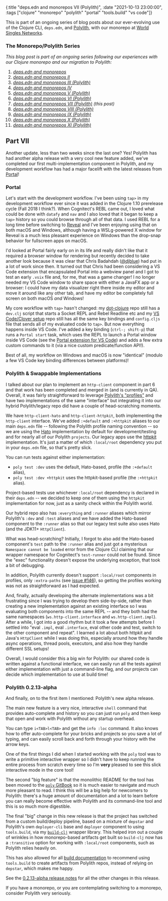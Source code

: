 {:title "deps.edn and monorepos VII (Polylith)",
 :date "2021-10-13 23:00:00",
 :tags ["clojure" "monorepo" "polylith" "portal" "tools.build" "vs code"]}

This is part of an ongoing series of blog posts about our ever-evolving use of the Clojure CLI,
`deps.edn`, and [Polylith](https://polylith.gitbook.io/), with our monorepo at
[World Singles Networks](https://worldsinglesnetworks.com).<!--more-->

### The Monorepo/Polylith Series

_This blog post is part of an ongoing series following our experiences with our Clojure monorepo and our migration to Polylith:_

1. _[deps.edn and monorepos](https://corfield.org/blog/2021/02/23/deps-edn-monorepo/)_
2. _[deps.edn and monorepos II](https://corfield.org/blog/2021/04/21/deps-edn-monorepo-2/)_
3. _[deps.edn and monorepos III (Polylith)](https://corfield.org/blog/2021/06/06/deps-edn-monorepo-3/)_
4. _[deps.edn and monorepos IV](https://corfield.org/blog/2021/07/21/deps-edn-monorepo-4/)_
5. _[deps.edn and monorepos V (Polylith)](https://corfield.org/blog/2021/08/25/deps-edn-monorepo-5/)_
6. _[deps.edn and monorepos VI (Polylith)](https://corfield.org/blog/2021/10/01/deps-edn-monorepo-6/)_
7. _[deps.edn and monorepos VII (Polylith)](https://corfield.org/blog/2021/10/13/deps-edn-monorepo-7/) (this post)_
8. _[deps.edn and monorepos VIII (Polylith)](https://corfield.org/blog/2021/11/28/deps-edn-monorepo-8/)_
9. _[deps.edn and monorepos IX (Polylith)](https://corfield.org/blog/2022/11/05/deps-edn-monorepo-9/)_
10. _[deps.edn and monorepos X (Polylith)](https://corfield.org/blog/2022/12/07/deps-edn-monorepo-10/)_
11. _[deps.edn and monorepos XI (Polylith)](https://corfield.org/blog/2023/07/15/deps-edn-monorepo-11/)_

## Part VII

Another update, less than two weeks since the last one? Yes! Polylith has had
another alpha release with a very cool new feature added, we've completed our
first multi-implementation component in Polylith, and my development workflow
has had a major facelift with the latest releases from [Portal](https://github.com/djblue/portal)!

### Portal

Let's start with the development workflow. I've been using `tap>` in my development
workflow ever since it was added in the Clojure 1.10 prerelease cycle (Fall 2018 I think?).
When Cognitect's REBL came out, I loved what could be done with `datafy` and `nav`
and I also loved that it began to keep a `tap>` history so you could browse through
all of that data. I used REBL for a long time before switching to
[Reveal](https://github.com/vlaaad/reveal) and I've been enjoying using that on both macOS and Windows,
although having a WSLg-powered X window for Reveal is a much less pleasant experience
on Windows than the drop-snap behavior for fullscreen apps on macOS.

I'd looked at Portal fairly early on in its life and really didn't like that it
required a browser window for rendering but recently decided to take another look
because it was clear that Chris Badahdah ([@djblue](https://twitter.com/djblue_live))
had put in a lot of work since then. It turned out that Chris had been considering
a VS Code extension that encapsulated Portal into a webview panel and I got to test
an early `.vsix` file and, for me, that was a game changer! I no longer needed my
VS Code window to share space with either a JavaFX app or a browser: I could have
my data visualizer right there inside my editor and move it around like any
other tab, and have my editor be completely full screen on both macOS _and_ Windows!

My core workflow with `tap>` hasn't changed:
my [dot-clojure](https://github.com/seancorfield/dot-clojure)
repo still has a `dev.clj` script that starts a Socket REPL and Rebel Readline etc
and my [VS Code/Clover setup](https://github.com/seancorfield/vscode-clover-setup)
repo still has all the same key bindings and `config.cljs` file that sends all of
my evaluated code to `tap>`. But now everything happens inside VS Code. I've added
a key binding (`ctrl-; shift-p`) that runs a `Portal start` task, which uses the
REPL to launch a Portal window inside VS Code (see the
[Portal extension for VS Code](https://marketplace.visualstudio.com/items?itemName=djblue.portal))
and adds a few extra custom commands to it (via a nice custom predicate/function API!).

Best of all, my workflow on Windows and macOS is now "identical" (modulo a few
VS Code key binding differences between platforms)!

### Polylith & Swappable Implementations

I talked about our plan to implement an `http-client` component in part 6 and
that work has been completed and merged in (and is currently in QA). Overall,
it was fairly straightforward to leverage
[Polylith's "profiles"](https://polylith.gitbook.io/poly/workflow/profile)
and have two implementations of the same "interface" but integrating it into
our hybrid Polylith/legacy repo did have a couple of head-scratching moments.

We have `http-client-hato` and `http-client-httpkit`, both implementing the
`http-client` interface. We've added `:+default` and `:+httpkit` aliases to
our main `deps.edn` file -- following the Polylith profile naming convention --
so we are using the [Hato](https://github.com/gnarroway/hato) implementation
by default for development/testing and for nearly all of our Polylith `projects`.
Our legacy apps use the [httpkit](https://http-kit.github.io/client.html)
implementation. It's just a matter of which `:local/root` dependency you put
in your `deps.edn` file, so that's pretty slick.

You can run tests against either implementation:

* `poly test :dev` uses the default, Hato-based, profile (the `:+default` alias),
* `poly test :dev +httpkit` uses the httpkit-based profile (the `:+httpkit` alias).

Project-based tests use whichever `:local/root` dependency is declared in their
`deps.edn` -- we decided to keep one of them using the `httpkit` implementation
for now, just as a sanity check within the Polylith world.

Our hybrid repo also has `:everything` and `:runner` aliases which mirror
Polylith's `:dev` and `:test` aliases and we have added the Hato-based component
to the `:runner` alias so that our legacy test suite also uses Hato (and the
JDK11+ `HttpClient`).

What was head-scratching? Initially, I forgot to also add the Hato-based
component's `test` path to the `:runner` alias and just got a mysterious
`Namespace cannot be loaded` error from the Clojure CLI claiming that our
wrapper namespace for Cognitect's `test-runner` could not be found. Since the
"exec" functionality doesn't expose the underlying exception, that took a bit
of debugging.

In addition, Polylith currently doesn't support `:local/root` components
in profiles, only `:extra-paths` (see [issue #146](https://github.com/polyfy/polylith/issues/146)),
so getting the profiles working was not as straightforward as I had expected.

And, finally, actually developing the alternate implementations was a bit
frustrating since I was trying to develop them side-by-side, rather than
creating a new implementation against an existing interface so I was
evaluating both components into the same REPL -- and they both had the
same namespaces (`ws.http-client.interface` and `ws.http-client.impl`).
After a while, I got into a good rhythm but it took a few attempts before
I settled into "eval `.impl`, eval `.interface`, eval other code and test,
switch to the other component and repeat". I learned a lot about both
httpkit and Java's `HttpClient` while I was doing this, especially around
how they handle async operations, thread pools, executors, and also how
they handle different SSL setups!

Overall, I would consider this a big win for Polylith: our shared code
is written against a functional interface, we can easily run all the
tests against either implementation with just a command-line flag, and
our projects can decide which implementation to use at build time!

### Polylith 0.2.13-alpha

And finally, on to the first item I mentioned: Polylith's new alpha release.

The main new feature is a very nice, interactive `shell` command that
provides auto-complete and history so you can just run `poly` and then
keep that open and work with Polylith without any startup overhead.

You can type `i<TAB>l<TAB>` and get the `info :loc` command. It also knows
how to offer auto-complete for your bricks and projects so you save a lot
of typing, and can easily scroll back and forth through your history
with the arrow keys.

One of the first things I did when I started working with the `poly` tool
was to write a primitive interactive wrapper so I didn't have to keep
running the entire process from scratch every time so I'm **very** pleased
to see this slick interactive mode in the core tool!

The second "big feature" is that the monolithic README for the tool
has been moved to the [`poly` GitBook](https://polylith.gitbook.io/poly)
so it is much easier to navigate and much more pleasant to read. I think
this will be a big help for newcomers to Polylith: there's a huge amount
of documentation and a lot to learn before you can really become effective
with Polylith and its command-line tool and this is so much more digestible.

The final "big" change in this new release is that the project has switched
from a custom build/deploy pipeline, based on a mixture of `depstar` and Polylith's
own `deployer-cli` base and `deployer` component to using `tools.build`,
via my [`build-clj`](https://github.com/seancorfield/build-clj) wrapper library.
This helped iron out a couple of wrinkles in how monorepo-based artifacts
get built so `build-clj` now has a `:transitive` option for working with
`:local/root` components, such as Polylith relies heavily on.

This has also allowed for all [build documentation](https://polylith.gitbook.io/poly/workflow/build)
to recommend using `tools.build` to create artifacts from Polylith repos,
instead of relying on `depstar`, which makes me happy.

See the [0.2.13-alpha release notes](https://github.com/polyfy/polylith/releases/tag/v0.2.13-alpha)
for all the other changes in this release.

If you have a monorepo, or you are contemplating switching to a monorepo,
consider Polylith very seriously.

